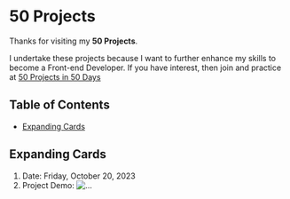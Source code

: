 # 50 Projects

Thanks for visiting my **50 Projects**.

I undertake these projects because I want to further enhance my skills to become a Front-end Developer. If you have interest, then join and practice at [50 Projects in 50 Days](https://50projects50days.com/)

## Table of Contents
- [Expanding Cards](#expandind-cards)

## Expanding Cards
1. Date: Friday, October 20, 2023
2. Project Demo:
![...](https:)